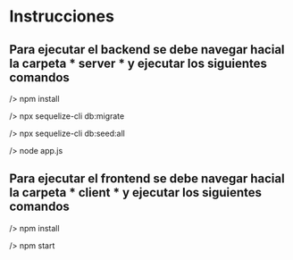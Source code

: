# Instrucciones #

## Para ejecutar el backend se debe navegar hacial la carpeta * server * y ejecutar los siguientes comandos ##

/> npm install

/> npx sequelize-cli db:migrate

/> npx sequelize-cli db:seed:all

/> node app.js

## Para ejecutar el frontend se debe navegar hacial la carpeta * client * y ejecutar los siguientes comandos ##

/> npm install

/> npm start
